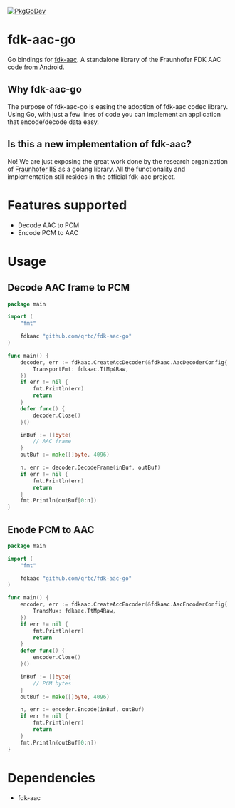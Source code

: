 [![PkgGoDev](https://pkg.go.dev/badge/github.com/qrtc/fdk-aac-go)](https://pkg.go.dev/github.com/qrtc/fdk-aac-go)

# fdk-aac-go

Go bindings for [fdk-aac](https://github.com/mstorsjo/fdk-aac). A standalone library of the Fraunhofer FDK AAC code from Android.

## Why fdk-aac-go

The purpose of fdk-aac-go is easing the adoption of fdk-aac codec library. Using Go, with just a few lines of code you can implement an application that encode/decode data easy.

##  Is this a new implementation of fdk-aac?

No! We are just exposing the great work done by the research organization of [Fraunhofer IIS](https://www.iis.fraunhofer.de/en/ff/amm/impl.html) as a golang library. All the functionality and implementation still resides in the official fdk-aac project.

# Features supported

- Decode AAC to PCM
- Encode PCM to AAC

# Usage

## Decode AAC frame to PCM

```go
package main

import (
	"fmt"

	fdkaac "github.com/qrtc/fdk-aac-go"
)

func main() {
	decoder, err := fdkaac.CreateAccDecoder(&fdkaac.AacDecoderConfig{
		TransportFmt: fdkaac.TtMp4Raw,
	})
	if err != nil {
		fmt.Println(err)
		return
	}
	defer func() {
		decoder.Close()
	}()

	inBuf := []byte{
        // AAC frame
    }
	outBuf := make([]byte, 4096)

	n, err := decoder.DecodeFrame(inBuf, outBuf)
	if err != nil {
		fmt.Println(err)
		return
	}
	fmt.Println(outBuf[0:n])
}
```

## Enode PCM to AAC

```go
package main

import (
	"fmt"

	fdkaac "github.com/qrtc/fdk-aac-go"
)

func main() {
	encoder, err := fdkaac.CreateAccEncoder(&fdkaac.AacEncoderConfig{
		TransMux: fdkaac.TtMp4Raw,
	})
	if err != nil {
		fmt.Println(err)
		return
	}
	defer func() {
		encoder.Close()
	}()

	inBuf := []byte{
		// PCM bytes
	}
	outBuf := make([]byte, 4096)

	n, err := encoder.Encode(inBuf, outBuf)
	if err != nil {
		fmt.Println(err)
		return
	}
	fmt.Println(outBuf[0:n])
}

```

# Dependencies

* fdk-aac
